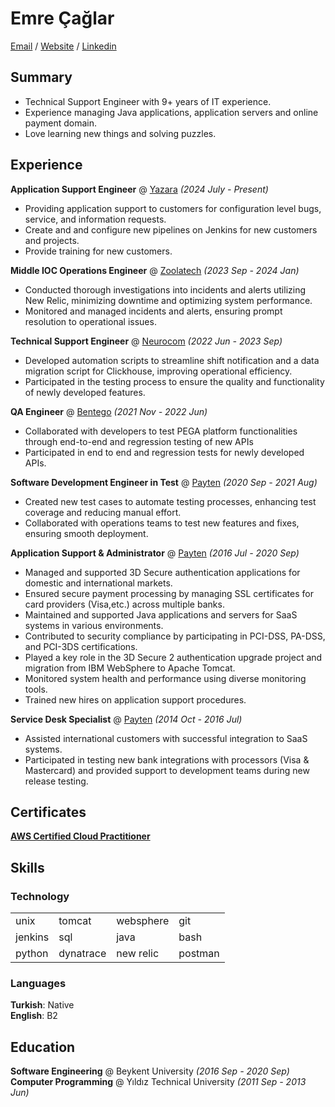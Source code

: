 # Emre Çağlar

[Email](mailto:emre@caglar.info) / [Website](https://emrecaglar.com.tr) / [Linkedin](https://www.linkedin.com/in/caglaremre01/)

##  Summary
- Technical Support Engineer with 9+ years of IT experience.
- Experience managing Java applications, application servers and online payment domain.
- Love learning new things and solving puzzles.

## Experience

**Application Support Engineer** @ [Yazara](https://yazara.com/) _(2024 July - Present)_
 - Providing application support to customers for configuration level bugs, service, and information requests.
 - Create and and configure new pipelines on Jenkins for new customers and projects.
 - Provide training for new customers.

**Middle IOC Operations Engineer** @ [Zoolatech](https://zoolatech.com/) _(2023 Sep - 2024 Jan)_
 - Conducted thorough investigations into incidents and alerts utilizing New Relic, minimizing downtime and optimizing system performance.
 - Monitored and managed incidents and alerts, ensuring prompt resolution to operational issues.

**Technical Support Engineer** @ [Neurocom](https://neurocom.com.au/) _(2022 Jun - 2023 Sep)_  
 - Developed automation scripts to streamline shift notification and a data migration script for Clickhouse, improving operational efficiency.
 - Participated in the testing process to ensure the quality and functionality of newly developed features.

**QA Engineer** @ [Bentego](https://bentego.com/) _(2021 Nov - 2022 Jun)_  
 - Collaborated with developers to test PEGA platform functionalities through end-to-end and regression testing of new APIs
 - Participated in end to end and regression tests for newly developed APIs.

**Software Development Engineer in Test** @ [Payten](https://www.payten.com/en/) _(2020 Sep - 2021 Aug)_  
 - Created new test cases to automate testing processes, enhancing test coverage and reducing manual effort.
 - Collaborated with operations teams to test new features and fixes, ensuring smooth deployment.

**Application Support & Administrator** @ [Payten](https://www.payten.com/en/) _(2016 Jul - 2020 Sep)_
 - Managed and supported 3D Secure authentication applications for domestic and international markets.
 - Ensured secure payment processing by managing SSL certificates for card providers (Visa,etc.) across multiple banks.
 - Maintained and supported Java applications and servers for SaaS systems in various environments.
 - Contributed to security compliance by participating in PCI-DSS, PA-DSS, and PCI-3DS certifications.
 - Played a key role in the 3D Secure 2 authentication upgrade project and migration from IBM WebSphere to Apache Tomcat.
 - Monitored system health and performance using diverse monitoring tools.
 - Trained new hires on application support procedures.

**Service Desk Specialist** @ [Payten](https://www.payten.com/en/) _(2014 Oct - 2016 Jul)_  
 - Assisted international customers with successful integration to SaaS systems.
 - Participated in testing new bank integrations with processors (Visa & Mastercard) and provided support to development teams during new release testing.

## Certificates

**[AWS Certified Cloud Practitioner](https://www.credly.com/badges/087d6f33-aac3-46a4-b944-91afa101e11b/)**

## Skills

### Technology
|         |           |           |         |
|---------|-----------|-----------|---------|
| unix    | tomcat    | websphere | git     |
| jenkins | sql       | java      | bash    |
| python  | dynatrace | new relic | postman |

### Languages

**Turkish**: Native  
**English**: B2

## Education

**Software Engineering** @ Beykent University _(2016 Sep - 2020 Sep)_  
**Computer Programming** @ Yıldız Technical University _(2011 Sep - 2013 Jun)_
